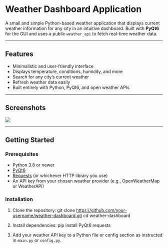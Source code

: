 # Weather Dashboard Application

A small and simple Python-based weather application that displays current weather information for any city in an intuitive dashboard. Built with **PyQt6** for the GUI and uses a public `weather_api` to fetch real-time weather data.

---

## Features

- Minimalistic and user-friendly interface
- Displays temperature, conditions, humidity, and more
- Search for any city’s current weather
- Refresh weather data easily
- Built entirely with Python, PyQt6, and open weather APIs

---

## Screenshots

<image src = image_2025-07-16_193856227>
  

---

## Getting Started

### Prerequisites

- Python 3.8 or newer
- [PyQt6](https://pypi.org/project/PyQt6/)
- [Requests](https://pypi.org/project/requests/) (or whichever HTTP library you use)
- An API key from your chosen weather provider (e.g., OpenWeatherMap or WeatherAPI)

### Installation

1. Clone the repository:
git clone https://github.com/your-username/weather-dashboard.git
cd weather-dashboard

2. Install dependencies:
pip install PyQt6 requests

3. Add your weather API key to a Python file or config section as instructed in `main.py` or `config.py`.
